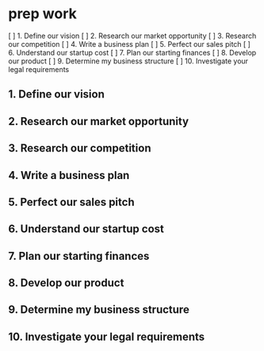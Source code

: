 # prep work

[ ] 1. Define our vision
[ ] 2. Research our market opportunity
[ ] 3. Research our competition
[ ] 4. Write a business plan
[ ] 5. Perfect our sales pitch
[ ] 6. Understand our startup cost
[ ] 7. Plan our starting finances
[ ] 8. Develop our product
[ ] 9. Determine my business structure
[ ] 10. Investigate your legal requirements

## 1. Define our vision

## 2. Research our market opportunity

## 3. Research our competition

## 4. Write a business plan

## 5. Perfect our sales pitch

## 6. Understand our startup cost

## 7. Plan our starting finances

## 8. Develop our product

## 9. Determine my business structure

## 10. Investigate your legal requirements
